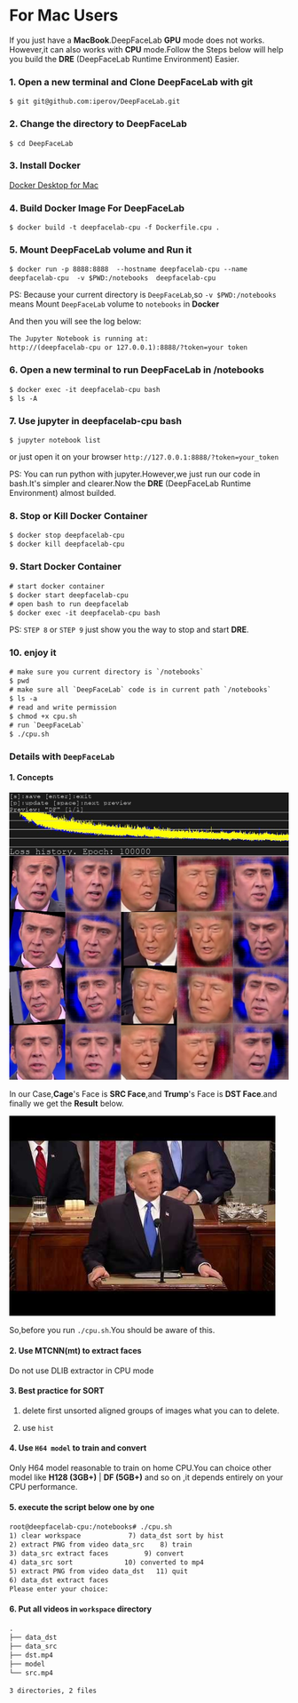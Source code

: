 # For Mac Users
If you just have a **MacBook**.DeepFaceLab **GPU** mode does not works. However,it can also works with **CPU** mode.Follow the Steps below will help you build the **DRE** (DeepFaceLab Runtime Environment) Easier.

### 1. Open a new terminal and Clone DeepFaceLab with git
```
$ git git@github.com:iperov/DeepFaceLab.git
```

### 2. Change the directory to DeepFaceLab
```
$ cd DeepFaceLab
```

### 3. Install Docker

[Docker Desktop for Mac](https://hub.docker.com/editions/community/docker-ce-desktop-mac)

### 4. Build Docker Image For DeepFaceLab

```
$ docker build -t deepfacelab-cpu -f Dockerfile.cpu .
```

### 5. Mount DeepFaceLab volume and Run it

```
$ docker run -p 8888:8888  --hostname deepfacelab-cpu --name deepfacelab-cpu  -v $PWD:/notebooks  deepfacelab-cpu
```

PS: Because your current directory is `DeepFaceLab`,so `-v $PWD:/notebooks` means Mount `DeepFaceLab` volume to `notebooks` in **Docker**

And then you will see the log below:

```
The Jupyter Notebook is running at:
http://(deepfacelab-cpu or 127.0.0.1):8888/?token=your token
```

### 6. Open a new terminal to run DeepFaceLab in /notebooks

```
$ docker exec -it deepfacelab-cpu bash
$ ls -A
```

### 7. Use jupyter in deepfacelab-cpu bash

```
$ jupyter notebook list
```
or just open it on your browser `http://127.0.0.1:8888/?token=your_token`

PS: You can run python with jupyter.However,we just run our code in bash.It's simpler and clearer.Now the **DRE** (DeepFaceLab Runtime Environment) almost builded.

### 8. Stop or Kill Docker Container

```
$ docker stop deepfacelab-cpu
$ docker kill deepfacelab-cpu
```

### 9. Start Docker Container

```
# start docker container
$ docker start deepfacelab-cpu
# open bash to run deepfacelab
$ docker exec -it deepfacelab-cpu bash
```

PS: `STEP 8` or `STEP 9` just show you the way to stop and start **DRE**.

### 10. enjoy it

```
# make sure you current directory is `/notebooks`
$ pwd
# make sure all `DeepFaceLab` code is in current path `/notebooks`
$ ls -a
# read and write permission
$ chmod +x cpu.sh
# run `DeepFaceLab`
$ ./cpu.sh
```

### Details with `DeepFaceLab`

#### 1. Concepts

![SRC](doc/DF_Cage_0.jpg)

In our Case,**Cage**'s Face is **SRC Face**,and **Trump**'s Face is **DST Face**.and finally we get the **Result** below.

![Result](doc/merged-face.jpg)

So,before you run `./cpu.sh`.You should be aware of this.

#### 2. Use MTCNN(mt) to extract faces
Do not use DLIB extractor in CPU mode

#### 3. Best practice for SORT
1) delete first unsorted aligned groups of images what you can to delete.

2) use `hist`

#### 4. Use `H64 model` to train and convert
Only H64 model reasonable to train on home CPU.You can choice other  model like **H128 (3GB+)** | **DF (5GB+)** and so on ,it depends entirely on your CPU performance.

#### 5. execute the script below one by one

```
root@deepfacelab-cpu:/notebooks# ./cpu.sh
1) clear workspace		      7) data_dst sort by hist
2) extract PNG from video data_src    8) train
3) data_src extract faces	      9) convert
4) data_src sort		     10) converted to mp4
5) extract PNG from video data_dst   11) quit
6) data_dst extract faces
Please enter your choice:       
```

#### 6. Put all videos in `workspace` directory
```
.
├── data_dst
├── data_src
├── dst.mp4
├── model
└── src.mp4

3 directories, 2 files
```
